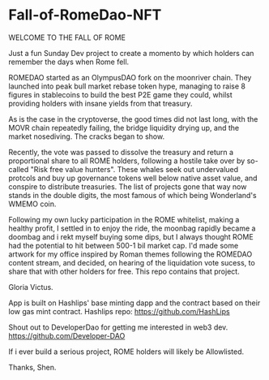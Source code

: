 # Fall-of-RomeDao-NFT
WELCOME TO THE FALL OF ROME

Just a fun Sunday Dev project to create a momento by which holders can remember the days when Rome fell. 

ROMEDAO started as an OlympusDAO fork on the moonriver chain. They launched into peak bull market rebase token hype, managing to raise 8 figures in stablecoins to build the best P2E game they could, whilst providing holders with insane yields from that treasury. 

As is the case in the cryptoverse, the good times did not last long, with the MOVR chain repeatedly failing, the bridge liquidity drying up, and the market nosediving. The cracks began to show. 

Recently, the vote was passed to dissolve the treasury and return a proportional share to all ROME holders, following a hostile take over by so-called "Risk free value hunters". These whales seek out undervalued protcols and buy up governance tokens well below native asset value, and conspire to distribute treasuries. The list of projects gone that way now stands in the double digits, the most famous of which being Wonderland's WMEMO coin. 

Following my own lucky participation in the ROME whitelist, making a healthy profit, I settled in to enjoy the ride, the moonbag rapidly became a doombag and i rekt myself buying some dips, but I always thought ROME had the potential to hit between 500-1 bil market cap. I'd made some artwork for my office inspired by Roman themes following the ROMEDAO content stream, and decided, on hearing of the liquidation vote sucess, to share that with other holders for free. This repo contains that project. 

Gloria Victus.

App is built on Hashlips' base minting dapp and the contract based on their low gas mint contract. 
Hashlips repo: https://github.com/HashLips

Shout out to DeveloperDao for getting me interested in web3 dev. https://github.com/Developer-DAO

If i ever build a serious project, ROME holders will likely be Allowlisted. 

Thanks, Shen. 
